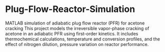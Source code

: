 # Plug-Flow-Reactor-Simulation
MATLAB simulation of adiabatic plug flow reactor (PFR) for acetone cracking This project models the irreversible vapor-phase cracking of acetone in an adiabatic PFR using first-order kinetics. It includes thermochemical calculations, temperature and conversion profiles, and the effect of nitrogen dilution, pressure variation on reactor performance.
